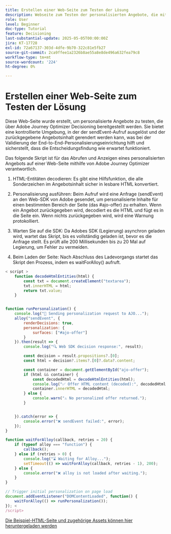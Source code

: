 ```yaml
---
title: Erstellen einer Web-Seite zum Testen der Lösung
description: Webseite zum Testen der personalisierten Angebote, die mithilfe von Decisioning bereitgestellt werden.
role: User
level: Beginner
doc-type: Tutorial
feature: Decisioning
last-substantial-update: 2025-05-05T00:00:00Z
jira: KT-17728
exl-id: 72a67137-303d-4dfe-9b70-322c81e5fb27
source-git-commit: 2ca9ffee1a2326b8ae55a8e8de496a632fea79c8
workflow-type: tm+mt
source-wordcount: '224'
ht-degree: 0%

---
```


# Erstellen einer Web-Seite zum Testen der Lösung

Diese Web-Seite wurde erstellt, um personalisierte Angebote zu testen, die über Adobe Journey Optimizer Decisioning bereitgestellt werden. Sie bietet eine kontrollierte Umgebung, in der der sendEvent-Aufruf ausgelöst und der zurückgegebene Angebotsinhalt gerendert werden kann, was bei der Validierung der End-to-End-Personalisierungseinrichtung hilft und sicherstellt, dass die Entscheidungsfindung wie erwartet funktioniert.

Das folgende Skript ist für das Abrufen und Anzeigen eines personalisierten Angebots auf einer Web-Seite mithilfe von Adobe Journey Optimizer verantwortlich.

1. HTML-Entitäten decodieren: Es gibt eine Hilfsfunktion, die alle Sonderzeichen im Angebotsinhalt sicher in lesbare HTML konvertiert.

2. Personalisierung ausführen:
Beim Aufruf wird eine Anfrage (sendEvent) an den Web-SDK von Adobe gesendet, um personalisierte Inhalte für einen bestimmten Bereich der Seite (das #ajo-offer) zu erhalten.
Wenn ein Angebot zurückgegeben wird, decodiert es die HTML und fügt es in die Seite ein.
Wenn nichts zurückgegeben wird, wird eine Warnung protokolliert.

3. Warten Sie auf die SDK:
Da Adobes SDK (Legierung) asynchron geladen wird, wartet das Skript, bis es vollständig geladen ist, bevor es die Anfrage stellt.
Es prüft alle 200 Millisekunden bis zu 20 Mal auf Legierung, um Fehler zu vermeiden.

4. Beim Laden der Seite: Nach Abschluss des Ladevorgangs startet das Skript den Prozess, indem es waitForAlloy() aufruft.



```javascript
< script >
    function decodeHtmlEntities(html) {
        const txt = document.createElement("textarea");
        txt.innerHTML = html;
        return txt.value;
    }


function runPersonalization() {
    console.log("🚀 Sending personalization request to AJO...");
    alloy("sendEvent", {
        renderDecisions: true,
        personalization: {
            surfaces: ["#ajo-offer"]
        }
    }).then(result => {
        console.log("🔍 Web SDK decision response:", result);

        const decision = result.propositions?.[0];
        const html = decision?.items?.[0]?.data?.content;

        const container = document.getElementById("ajo-offer");
        if (html && container) {
            const decodedHtml = decodeHtmlEntities(html);
            console.log("✅ Offer HTML content (decoded):", decodedHtml);
            container.innerHTML = decodedHtml;
        } else {
            console.warn("⚠️ No personalized offer returned.");
        }


    }).catch(error => {
        console.error("❌ sendEvent failed:", error);
    });
}

function waitForAlloy(callback, retries = 20) {
    if (typeof alloy === "function") {
        callback();
    } else if (retries > 0) {
        console.log("⌛ Waiting for Alloy...");
        setTimeout(() => waitForAlloy(callback, retries - 1), 200);
    } else {
        console.error("❌ alloy is not loaded after waiting.");
    }
}

// Trigger initial personalization on page load
document.addEventListener("DOMContentLoaded", function() {
    waitForAlloy(() => runPersonalization());
}); <
/script>
```

[Die Beispiel-HTML-Seite und zugehörige Assets können hier heruntergeladen werden](assets/web-page-assets.zip)
